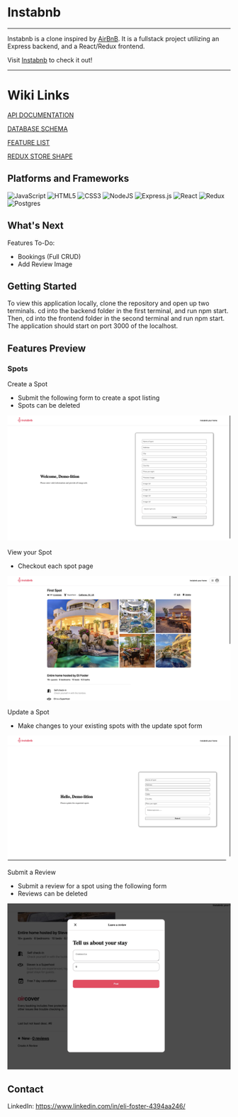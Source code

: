 # Instabnb

***

Instabnb is a clone inspired by [AirBnB](https://www.airbnb.com/). It is a fullstack project utilizing an Express backend, and a React/Redux frontend.

Visit [Instabnb](https://foster-airstay.onrender.com) to check it out!

***

# Wiki Links

[API DOCUMENTATION](https://github.com/Dylluu/API-project/wiki/API-Documentation)

[DATABASE SCHEMA](https://github.com/Dylluu/API-project/wiki/Database-Schema)

[FEATURE LIST](https://github.com/Dylluu/API-project/wiki/Feature-List)

[REDUX STORE SHAPE](https://github.com/Dylluu/API-project/wiki/Redux-Store-Shape)

## Platforms and Frameworks

![JavaScript](https://img.shields.io/badge/javascript-%23323330.svg?style=for-the-badge&logo=javascript&logoColor=%23F7DF1E)
![HTML5](https://img.shields.io/badge/html5-%23E34F26.svg?style=for-the-badge&logo=html5&logoColor=white)
![CSS3](https://img.shields.io/badge/css3-%231572B6.svg?style=for-the-badge&logo=css3&logoColor=white)
![NodeJS](https://img.shields.io/badge/node.js-6DA55F?style=for-the-badge&logo=node.js&logoColor=white)
![Express.js](https://img.shields.io/badge/express.js-%23404d59.svg?style=for-the-badge&logo=express&logoColor=%2361DAFB)
![React](https://img.shields.io/badge/react-%2320232a.svg?style=for-the-badge&logo=react&logoColor=%2361DAFB)
![Redux](https://img.shields.io/badge/redux-%23593d88.svg?style=for-the-badge&logo=redux&logoColor=white)
![Postgres](https://img.shields.io/badge/postgres-%23316192.svg?style=for-the-badge&logo=postgresql&logoColor=white)


## What's Next

Features To-Do:
- Bookings (Full CRUD)
- Add Review Image

## Getting Started

To view this application locally, clone the repository and open up two terminals. cd into the backend folder in the first terminal, and run npm start. Then, cd into the frontend folder in the second terminal and run npm start. The application should start on port 3000 of the localhost.

## Features Preview

### Spots

Create a Spot
- Submit the following form to create a spot listing
- Spots can be deleted

![image](./frontend/src/images/createSpot.jpeg)

View your Spot
- Checkout each spot page

![image](./frontend/src/images/spotDetails.jpeg)

Update a Spot
- Make changes to your existing spots with the update spot form

![image](./frontend/src/images/updateSpot.jpeg)

Submit a Review
- Submit a review for a spot using the following form
- Reviews can be deleted

![image](./frontend/src/images/createReview.jpeg)

## Contact

LinkedIn: https://www.linkedin.com/in/eli-foster-4394aa246/
